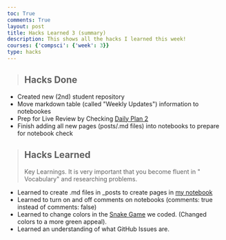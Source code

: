 ```yaml
---
toc: True
comments: True
layout: post
title: Hacks Learned 3 (summary)
description: This shows all the hacks I learned this week!
courses: {'compsci': {'week': 3}}
type: hacks
---
```


> ## Hacks Done
- Created new (2nd) student repository
- Move markdown table (called "Weekly Updates") information to notebookes
- Prep for Live Review by Checking [Daily Plan 2]()
- Finish adding all new pages (posts/.md files) into notebooks to prepare for notebook check

> ## Hacks Learned
> Key Learnings.  It is very important that you become fluent in " Vocabulary" and researching problems.

- Learned to create .md files in _posts to create pages in [my notebook](http://localhost:4200/student/compsci)
- Learned to turn on and off comments on notebooks (comments: true instead of comments: false)
- Learned to change colors in the [Snake Game](http://localhost:4200/student//2023/08/31/Snake_Game.html) we coded. (Changed colors to a more green appeal).
- Learned an understanding of what GitHub Issues are.